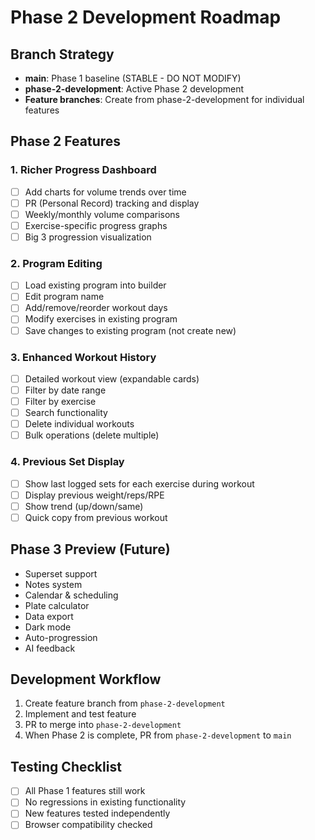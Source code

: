 # Phase 2 Development Roadmap

## Branch Strategy
- **main**: Phase 1 baseline (STABLE - DO NOT MODIFY)
- **phase-2-development**: Active Phase 2 development
- **Feature branches**: Create from phase-2-development for individual features

## Phase 2 Features

### 1. Richer Progress Dashboard
- [ ] Add charts for volume trends over time
- [ ] PR (Personal Record) tracking and display
- [ ] Weekly/monthly volume comparisons
- [ ] Exercise-specific progress graphs
- [ ] Big 3 progression visualization

### 2. Program Editing
- [ ] Load existing program into builder
- [ ] Edit program name
- [ ] Add/remove/reorder workout days
- [ ] Modify exercises in existing program
- [ ] Save changes to existing program (not create new)

### 3. Enhanced Workout History
- [ ] Detailed workout view (expandable cards)
- [ ] Filter by date range
- [ ] Filter by exercise
- [ ] Search functionality
- [ ] Delete individual workouts
- [ ] Bulk operations (delete multiple)

### 4. Previous Set Display
- [ ] Show last logged sets for each exercise during workout
- [ ] Display previous weight/reps/RPE
- [ ] Show trend (up/down/same)
- [ ] Quick copy from previous workout

## Phase 3 Preview (Future)
- Superset support
- Notes system
- Calendar & scheduling
- Plate calculator
- Data export
- Dark mode
- Auto-progression
- AI feedback

## Development Workflow
1. Create feature branch from `phase-2-development`
2. Implement and test feature
3. PR to merge into `phase-2-development`
4. When Phase 2 is complete, PR from `phase-2-development` to `main`

## Testing Checklist
- [ ] All Phase 1 features still work
- [ ] No regressions in existing functionality
- [ ] New features tested independently
- [ ] Browser compatibility checked
